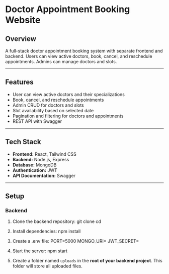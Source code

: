 # Doctor Appointment Booking Website

## Overview
A full-stack doctor appointment booking system with separate frontend and backend. Users can view active doctors, book, cancel, and reschedule appointments. Admins can manage doctors and slots.

---

## Features
- User can view active doctors and their specializations
- Book, cancel, and reschedule appointments
- Admin CRUD for doctors and slots
- Slot availability based on selected date
- Pagination and filtering for doctors and appointments
- REST API with Swagger
---

## Tech Stack
- **Frontend:** React, Tailwind CSS
- **Backend:** Node.js, Express
- **Database:** MongoDB
- **Authentication:** JWT
- **API Documentation:** Swagger

---

## Setup

### Backend
1. Clone the backend repository:
git clone <your-repo-url>
cd <repo-folder>

2. Install dependencies:
npm install

3. Create a .env file:
PORT=5000
MONGO_URI=<your-mongo-connection-string>
JWT_SECRET=<your-secret-key>

4. Start the server:
npm start

5. Create a folder named `uploads` in the **root of your backend project**. This folder will store all uploaded files.